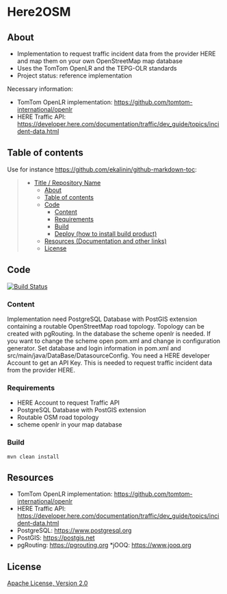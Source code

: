 # Here2OSM

## About

* Implementation to request traffic incident data from the provider HERE and map them on your own OpenStreetMap map database
* Uses the TomTom OpenLR and the TEPG-OLR standards
* Project status: reference implementation

Necessary information:

* TomTom OpenLR implementation: <https://github.com/tomtom-international/openlr>
* HERE Traffic API: <https://developer.here.com/documentation/traffic/dev_guide/topics/incident-data.html>

## Table of contents

Use for instance <https://github.com/ekalinin/github-markdown-toc>:

> * [Title / Repository Name](#title--repository-name)
>   * [About](#about)
>   * [Table of contents](#table-of-contents)
>   * [Code](#code)
>     * [Content](#content)
>     * [Requirements](#requirements)
>     * [Build](#build)
>     * [Deploy (how to install build product)](#deploy-how-to-install-build-product)
>   * [Resources (Documentation and other links)](#resources-documentation-and-other-links)
>   * [License](#license)

## Code

[![Build Status](https://qa.nuxeo.org/jenkins/buildStatus/icon?job=/nuxeo/addons_nuxeo-sample-project-master)](https://qa.nuxeo.org/jenkins/job/nuxeo/job/addons_nuxeo-sample-project-master/)

### Content

Implementation need PostgreSQL Database with PostGIS extension containing a routable OpenStreetMap road topology. 
Topology can be created with pgRouting. In the database the scheme openlr is needed. 
If you want to change the scheme open pom.xml and change in configuration generator. 
Set database and login information in pom.xml and src/main/java/DataBase/DatasourceConfig. You need a HERE developer Account to get an API Key. This is needed to 
request traffic incident data from the provider HERE.

### Requirements

* HERE Account to request Traffic API
* PostgreSQL Database with PostGIS extension 
* Routable OSM road topology 
* scheme openlr in your map database 

### Build

    mvn clean install

## Resources

* TomTom OpenLR implementation: <https://github.com/tomtom-international/openlr>
* HERE Traffic API: <https://developer.here.com/documentation/traffic/dev_guide/topics/incident-data.html>
* PostgreSQL: <https://www.postgresql.org>
* PostGIS: <https://postgis.net>
* pgRouting: <https://pgrouting.org>
*jOOQ: <https://www.jooq.org>

## License

[Apache License, Version 2.0](http://www.apache.org/licenses/LICENSE-2.0.html)


